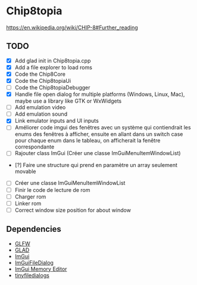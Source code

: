 # Chip8topia

https://en.wikipedia.org/wiki/CHIP-8#Further_reading

## TODO

- [x] Add glad init in Chip8topia.cpp
- [x] Add a file explorer to load roms
- [x] Code the Chip8Core
- [x] Code the Chip8topiaUi
- [ ] Code the Chip8topiaDebugger
- [x] Handle file open dialog for multiple platforms (Windows, Linux, Mac), maybe use a library like GTK or WxWidgets
- [ ] Add emulation video
- [ ] Add emulation sound
- [x] Link emulator inputs and UI inputs
- [ ] Améliorer code imgui des fenêtres avec un système qui contiendrait les enums des fenêtres à afficher, ensuite en
  allant dans un switch case pour chaque enum dans le tableau, on afficherait la fenêtre correspondante
- [ ] Rajouter class ImGui (Créer une classe ImGuiMenuItemWindowList)
- [?] Faire une structure qui prend en paramètre un array seulement movable
- [ ] Créer une classe ImGuiMenuItemWindowList
- [ ] Finir le code de lecture de rom
- [ ] Charger rom
- [ ] Linker rom
- [ ] Correct window size position for about window

## Dependencies

- [GLFW](https://www.glfw.org/)
- [GLAD](https://glad.dav1d.de/)
- [ImGui](https://github.com/ocornut/imgui)
- [ImGuiFileDialog](https://github.com/aiekick/ImGuiFileDialog)
- [ImGui Memory Editor](https://github.com/ocornut/imgui_club/tree/main/imgui_memory_editor)
- [tinyfiledialogs](https://sourceforge.net/projects/tinyfiledialogs/)
